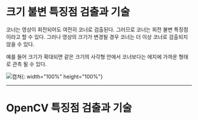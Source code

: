 # 크기 불변 특징점 검출과 기술


코너는 영상이 회전되어도 여전히 코너로 검출된다. 그러므로 코너는 회전 불변 특징점이라고 할 수 있다. 그러나 영상의 크기가 변경될 경우 코너는 더 이상 코너로 검출되지 않을 수 있다.

예를 들어 크기가 확대되면 같은 크기의 사각형 안에서 코너보다는 에지에 가까운 형태로 관측 될 수 있다.

![캡쳐]("https://user-images.githubusercontent.com/76188802/168241002-8aab3b37-6467-435c-887b-0c079422c521.PNG){: width="100%" height="100%"}








---

# OpenCV 특징점 검출과 기술

